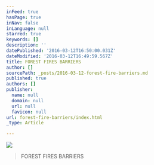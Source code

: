 ```yaml
---
inFeed: true
hasPage: true
inNav: false
inLanguage: null
starred: true
keywords: []
description: ''
datePublished: '2016-03-12T16:50:00.031Z'
dateModified: '2016-03-12T16:49:59.567Z'
title: FOREST FIRES BARRIERS
author: []
sourcePath: _posts/2016-03-12-forest-fire-barriers.md
published: true
authors: []
publisher:
  name: null
  domain: null
  url: null
  favicon: null
url: forest-fire-barriers/index.html
_type: Article

---
```

![](https://the-grid-user-content.s3-us-west-2.amazonaws.com/26aa37c8-e514-4576-a0ad-1aa6421b2495.jpg)

> FOREST FIRES BARRIERS